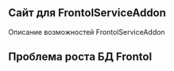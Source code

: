 ## Сайт для FrontolServiceAddon
Описание возможностей FrontolServiceAddon
## Проблема роста БД Frontol

